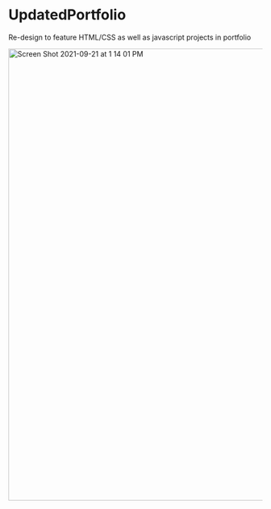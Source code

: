 # UpdatedPortfolio
Re-design to feature HTML/CSS as well as javascript projects in portfolio

<img width="895" alt="Screen Shot 2021-09-21 at 1 14 01 PM" src="https://user-images.githubusercontent.com/87109541/134225271-b0bcc7ec-ef75-4ad6-8c8b-8c2efdd3fb3b.png">
